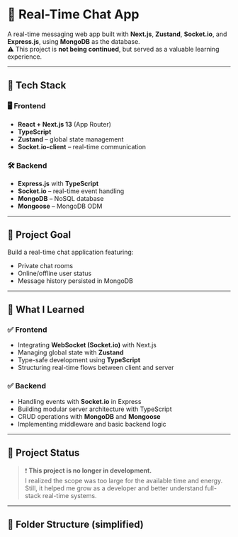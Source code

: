# 💬 Real-Time Chat App

A real-time messaging web app built with **Next.js**, **Zustand**, **Socket.io**, and **Express.js**, using **MongoDB** as the database.  
⚠️ This project is **not being continued**, but served as a valuable learning experience.

---

## 🚀 Tech Stack

### 🖥️ Frontend
- **React + Next.js 13** (App Router)
- **TypeScript**
- **Zustand** – global state management
- **Socket.io-client** – real-time communication

### 🛠️ Backend
- **Express.js** with **TypeScript**
- **Socket.io** – real-time event handling
- **MongoDB** – NoSQL database
- **Mongoose** – MongoDB ODM

---

## 🎯 Project Goal

Build a real-time chat application featuring:
- Private chat rooms
- Online/offline user status
- Message history persisted in MongoDB

---

## 🧠 What I Learned

### ✅ Frontend
- Integrating **WebSocket (Socket.io)** with Next.js
- Managing global state with **Zustand**
- Type-safe development using **TypeScript**
- Structuring real-time flows between client and server

### ✅ Backend
- Handling events with **Socket.io** in Express
- Building modular server architecture with TypeScript
- CRUD operations with **MongoDB** and **Mongoose**
- Implementing middleware and basic backend logic

---

## 📌 Project Status

> ❗ **This project is no longer in development.**  
> I realized the scope was too large for the available time and energy.  
> Still, it helped me grow as a developer and better understand full-stack real-time systems.

---

## 📁 Folder Structure (simplified)

